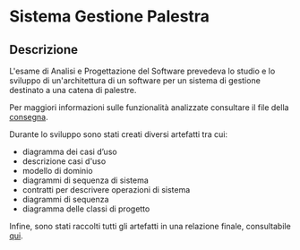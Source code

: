 # Sistema Gestione Palestra

## Descrizione

L'esame di Analisi e Progettazione del Software prevedeva lo studio e lo sviluppo di un'architettura di un software per un sistema di gestione destinato a una catena di palestre.

Per maggiori informazioni sulle funzionalità analizzate consultare il file della [consegna](https://github.com/AlessandroIsceri/GymSystem/blob/main/Indicazioni%20consegna.pdf).

Durante lo sviluppo sono stati creati diversi artefatti tra cui:
 - diagramma dei casi d’uso
 - descrizione casi d'uso
 - modello di dominio
 - diagrammi di sequenza di sistema
 - contratti per descrivere operazioni di sistema
 - diagrammi di sequenza
 - diagramma delle classi di progetto

Infine, sono stati raccolti tutti gli artefatti in una relazione finale, consultabile [qui](https://github.com/AlessandroIsceri/GymSystem/blob/main/Preappello_Gruppo_MARSS.pdf).
